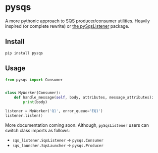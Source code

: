 # pysqs

A more pythonic approach to SQS producer/consumer utilities. Heavily
inspired (or complete rewrite) or [the pySqsListener][1] package.

## Install

```Shell
pip install pysqs
```

## Usage

```Python
from pysqs import Consumer


class MyWorker(Consumer):
    def handle_message(self, body, attributes, message_attributes):
        print(body)

listener = MyWorker('Q1', error_queue='EQ1')
listener.listen()
```

More documentation coming soon. Although, `pySqsListener` users can switch class imports as follows:

 * `sqs_listener.SqsListener` -> `pysqs.Consumer`
 * `sqs_launcher.SqsLauncher` -> `pysqs.Producer`


[1]: https://pypi.org/project/pySqsListener/ "pySqsListener on PyPI"
